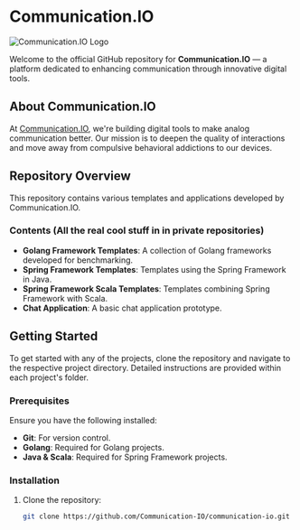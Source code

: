 # Communication.IO

![Communication.IO Logo](https://communication.io/logo.png)

Welcome to the official GitHub repository for **Communication.IO** — a platform dedicated to enhancing communication through innovative digital tools.

## About Communication.IO

At [Communication.IO](http://communication.io), we're building digital tools to make analog communication better. Our mission is to deepen the quality of interactions and move away from compulsive behavioral addictions to our devices. 

## Repository Overview

This repository contains various templates and applications developed by Communication.IO.

### Contents (All the real cool stuff in in private repositories)

- **Golang Framework Templates**: A collection of Golang frameworks developed for benchmarking.
- **Spring Framework Templates**: Templates using the Spring Framework in Java.
- **Spring Framework Scala Templates**: Templates combining Spring Framework with Scala.
- **Chat Application**: A basic chat application prototype.

## Getting Started

To get started with any of the projects, clone the repository and navigate to the respective project directory. Detailed instructions are provided within each project's folder.

### Prerequisites

Ensure you have the following installed:

- **Git**: For version control.
- **Golang**: Required for Golang projects.
- **Java & Scala**: Required for Spring Framework projects.

### Installation

1. Clone the repository:

   ```bash
   git clone https://github.com/Communication-IO/communication-io.git
